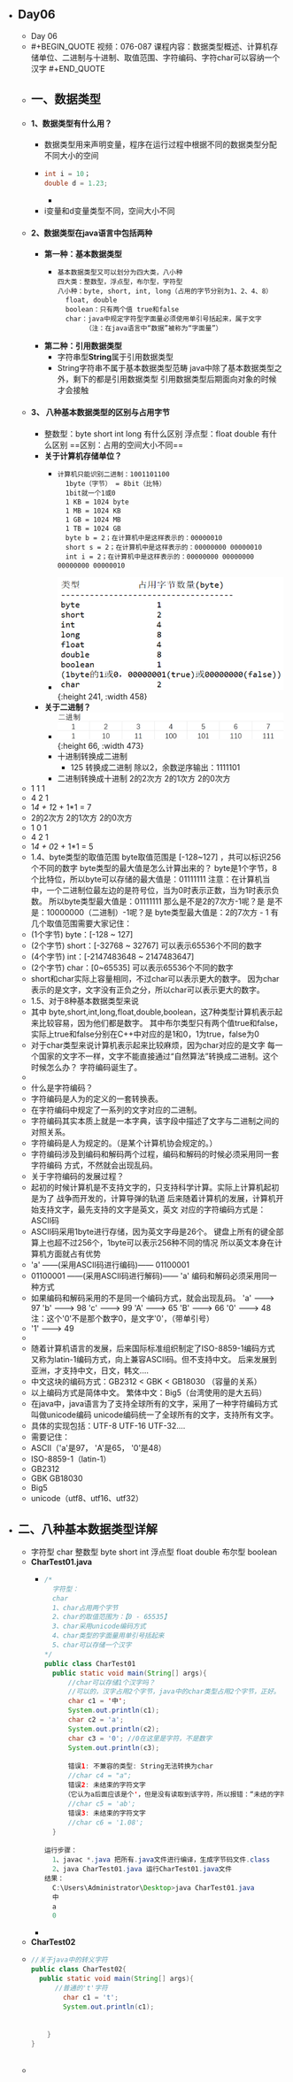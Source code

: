 - ## Day06
	- Day 06
	- #+BEGIN_QUOTE
	  视频：076-087
	  课程内容：数据类型概述、计算机存储单位、二进制与十进制、取值范围、字符编码、字符char可以容纳一个汉字
	  #+END_QUOTE
	- ## 一、数据类型
	- #### 1、数据类型有什么用？
		- 数据类型用来声明变量，程序在运行过程中根据不同的数据类型分配不同大小的空间
		- ```java
		  int i = 10；
		  double d = 1.23;
		  ```
			-
		- i变量和d变量类型不同，空间大小不同
	- #### 2、数据类型在java语言中包括两种
		- **第一种：基本数据类型**
			- ```
			  基本数据类型又可以划分为四大类，八小种
			  四大类：整数型，浮点型，布尔型，字符型
			  八小种：byte, short, int, long（占用的字节分别为1、2、4、8）
			  	float, double
			  	boolean：只有两个值 true和false
			  	char：java中规定字符型字面量必须使用单引号括起来，属于文字
			      	 （注：在java语言中“数据”被称为“字面量”）
			  ```
		- **第二种：引用数据类型**
			- 字符串型**String**属于引用数据类型
			- String字符串不属于基本数据类型范畴
			  java中除了基本数据类型之外，剩下的都是引用数据类型
			  引用数据类型后期面向对象的时候才会接触
	- #### 3、 八种基本数据类型的区别与占用字节
		- 整数型：byte short int long 有什么区别
		  浮点型：float double 有什么区别
		  ==区别：占用的空间大小不同==
		- **关于计算机存储单位？**
			- ```
			  计算机只能识别二进制：1001101100
			  	1byte（字节） = 8bit（比特）
			  	1bit就一个1或0
			  	1 KB = 1024 byte
			  	1 MB = 1024 KB
			  	1 GB = 1024 MB
			  	1 TB = 1024 GB
			  	byte b = 2；在计算机中是这样表示的：00000010
			  	short s = 2；在计算机中是这样表示的：00000000 00000010
			  	int i = 2；在计算机中是这样表示的：00000000 00000000 00000000 00000010
			  ```
			- ![image.png](../assets/image_1644062730850_0.png){:height 241, :width 458}
		- **关于二进制？**
			- ![image.png](../assets/image_1644063140819_0.png){:height 66, :width 473}
			- 十进制转换成二进制
				- 125 转换成二进制
				  除以2，余数逆序输出：1111101
			- 二进制转换成十进制
			  2的2次方   2的1次方 2的0次方
	- 1				1			1
	- 4				2			1
	- 1*4 + 1*2 + 1*1 = 7
	- 2的2次方   2的1次方 2的0次方
	- 1				0			1
	- 4				2			1
	- 1*4 + 0*2 + 1*1 = 5
	- 1.4、byte类型的取值范围
	  byte取值范围是 [-128~127] ，共可以标识256个不同的数字
	  byte类型的最大值是怎么计算出来的？
	  byte是1个字节，8个比特位，所以byte可以存储的最大值是：01111111
	  注意：在计算机当中，一个二进制位最左边的是符号位，当为0时表示正数，当为1时表示负数。
	  所以byte类型最大值是：01111111
	  那么是不是2的7次方-1呢？是
	  是不是：10000000（二进制）-1呢？是
	  byte类型最大值是：2的7次方 - 1
	  有几个取值范围需要大家记住：
	- (1个字节) byte：[-128 ~ 127]
	- (2个字节) short：[-32768 ~ 32767] 可以表示65536个不同的数字
	- (4个字节) int：[-2147483648 ~ 2147483647]
	- (2个字节) char：[0~65535]  可以表示65536个不同的数字
	- short和char实际上容量相同，不过char可以表示更大的数字。
	  	因为char表示的是文字，文字没有正负之分，所以char可以表示更大的数字。
	- 1.5、对于8种基本数据类型来说
	- 其中 byte,short,int,long,float,double,boolean，这7种类型计算机表示起来比较容易，因为他们都是数字。
	  其中布尔类型只有两个值true和false，实际上true和false分别在C++中对应的是1和0，1为true，false为0
	- 对于char类型来说计算机表示起来比较麻烦，因为char对应的是文字
	  每一个国家的文字不一样，文字不能直接通过“自然算法”转换成二进制。这个时候怎么办？
	  字符编码诞生了。
	-
	- 什么是字符编码？
	- 字符编码是人为的定义的一套转换表。
	- 在字符编码中规定了一系列的文字对应的二进制。
	- 字符编码其实本质上就是一本字典，该字段中描述了文字与二进制之间的对照关系。
	- 字符编码是人为规定的。（是某个计算机协会规定的。）
	- 字符编码涉及到编码和解码两个过程，编码和解码的时候必须采用同一套字符编码
	  方式，不然就会出现乱码。
	- 关于字符编码的发展过程？
	- 起初的时候计算机是不支持文字的，只支持科学计算。实际上计算机起初是为了
	  战争而开发的，计算导弹的轨道
	  后来随着计算机的发展，计算机开始支持文字，最先支持的文字是英文，英文
	  对应的字符编码方式是：ASCII码
	- ASCII码采用1byte进行存储，因为英文字母是26个。
	  键盘上所有的键全部算上也超不过256个，1byte可以表示256种不同的情况
	  所以英文本身在计算机方面就占有优势
	- 'a' ——(采用ASCII码进行编码)—— 01100001
	- 01100001 ——(采用ASCII码进行解码)—— 'a'
	  编码和解码必须采用同一种方式
	- 如果编码和解码采用的不是同一个编码方式，就会出现乱码。
	  'a' ---> 97
	  'b' ---> 98
	  'c' ---> 99
	  'A' ---> 65
	  'B' ---> 66
	  '0' ---> 48  注：这个'0'不是那个数字0，是文字'0'，（带单引号）
	- '1' ---> 49
	-
	- 随着计算机语言的发展，后来国际标准组织制定了ISO-8859-1编码方式
	  又称为latin-1编码方式，向上兼容ASCII码。但不支持中文。
	  后来发展到亚洲，才支持中文，日文，韩文....
	- 中文这块的编码方式：GB2312 < GBK < GB18030 （容量的关系）
	- 以上编码方式是简体中文。
	  繁体中文：Big5（台湾使用的是大五码）
	- 在java中，java语言为了支持全球所有的文字，采用了一种字符编码方式叫做unicode编码
	  unicode编码统一了全球所有的文字，支持所有文字。
	- 具体的实现包括：UTF-8 UTF-16 UTF-32....
	- 需要记住：
	- ASCII（'a'是97， 'A'是65， '0'是48）
	- ISO-8859-1（latin-1）
	- GB2312
	- GBK
	  GB18030
	- Big5
	- unicode（utf8、utf16、utf32）
- ## 二、八种基本数据类型详解
	- 字符型 char
	  整数型 byte short int 
	  浮点型 float double
	  布尔型 boolean
	- **CharTest01.java**
		- ```java
		  /*
		    字符型：
		    char
		    1、char占用两个字节
		    2、char的取值范围为：【0 - 65535】
		    3、char采用unicode编码方式
		    4、char类型的字面量用单引号括起来
		    5、char可以存储一个汉字
		  */
		  public class CharTest01
		    public static void main(String[] args){
		        //char可以存储1个汉字吗？	
		        //可以的，汉字占用2个字节，java中的char类型占用2个字节，正好。
		        char c1 = '中';
		        System.out.println(c1);
		        char c2 = 'a';
		        System.out.println(c2);
		        char c3 = '0'; //0在这里是字符，不是数字
		        System.out.println(c3); 
		            
		        错误1: 不兼容的类型: String无法转换为char
		        //char c4 = "a";
		        错误2: 未结束的字符文字
		       （它认为a后面应该是个'，但是没有读取到该字符，所以报错：“未结的字符文字”)
		        //char c5 = 'ab';
		        错误3: 未结束的字符文字
		        //char c6 = '1.08';       
		    }
		    
		  运行步骤：
		  	1、javac *.java 把所有.java文件进行编译，生成字节码文件.class
		  	2、java CharTest01.java 运行CharTest01.java文件
		  结果：
		  	C:\Users\Administrator\Desktop>java CharTest01.java
		  	中
		  	a
		  	0
		  ```
		-
	- **CharTest02**
	- ```java
	  //关于java中的转义字符
	  public class CharTest02{
	  	public static void main(String[] args){
	      	//普通的't'字符
	          char c1 = 't';
	          System.out.println(c1);
	        
	        
	      }
	  }
	      
	  ```
	-